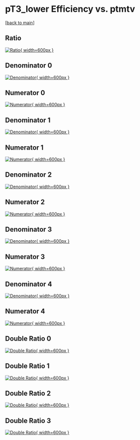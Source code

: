 # pT3_lower Efficiency vs. ptmtv

[[back to main](./)]



## Ratio

[![Ratio](../mtv/var/pT3_lower_xtr_11_1_eff_ptmtv.png){ width=600px }](../mtv/var/pT3_lower_xtr_11_1_eff_ptmtv.pdf)

## Denominator 0

[![Denominator](../mtv/den/pT3_lower_xtr_11_1_eff_ptmtv_den0.png){ width=600px }](../mtv/den/pT3_lower_xtr_11_1_eff_ptmtv_den0.pdf)

## Numerator 0

[![Numerator](../mtv/num/pT3_lower_xtr_11_1_eff_ptmtv_num0.png){ width=600px }](../mtv/num/pT3_lower_xtr_11_1_eff_ptmtv_num0.pdf)

## Denominator 1

[![Denominator](../mtv/den/pT3_lower_xtr_11_1_eff_ptmtv_den1.png){ width=600px }](../mtv/den/pT3_lower_xtr_11_1_eff_ptmtv_den1.pdf)

## Numerator 1

[![Numerator](../mtv/num/pT3_lower_xtr_11_1_eff_ptmtv_num1.png){ width=600px }](../mtv/num/pT3_lower_xtr_11_1_eff_ptmtv_num1.pdf)

## Denominator 2

[![Denominator](../mtv/den/pT3_lower_xtr_11_1_eff_ptmtv_den2.png){ width=600px }](../mtv/den/pT3_lower_xtr_11_1_eff_ptmtv_den2.pdf)

## Numerator 2

[![Numerator](../mtv/num/pT3_lower_xtr_11_1_eff_ptmtv_num2.png){ width=600px }](../mtv/num/pT3_lower_xtr_11_1_eff_ptmtv_num2.pdf)

## Denominator 3

[![Denominator](../mtv/den/pT3_lower_xtr_11_1_eff_ptmtv_den3.png){ width=600px }](../mtv/den/pT3_lower_xtr_11_1_eff_ptmtv_den3.pdf)

## Numerator 3

[![Numerator](../mtv/num/pT3_lower_xtr_11_1_eff_ptmtv_num3.png){ width=600px }](../mtv/num/pT3_lower_xtr_11_1_eff_ptmtv_num3.pdf)

## Denominator 4

[![Denominator](../mtv/den/pT3_lower_xtr_11_1_eff_ptmtv_den4.png){ width=600px }](../mtv/den/pT3_lower_xtr_11_1_eff_ptmtv_den4.pdf)

## Numerator 4

[![Numerator](../mtv/num/pT3_lower_xtr_11_1_eff_ptmtv_num4.png){ width=600px }](../mtv/num/pT3_lower_xtr_11_1_eff_ptmtv_num4.pdf)

## Double Ratio 0

[![Double Ratio](../mtv/ratio/pT3_lower_xtr_11_1_eff_ptmtv_ratio0.png){ width=600px }](../mtv/ratio/pT3_lower_xtr_11_1_eff_ptmtv_ratio0.pdf)

## Double Ratio 1

[![Double Ratio](../mtv/ratio/pT3_lower_xtr_11_1_eff_ptmtv_ratio1.png){ width=600px }](../mtv/ratio/pT3_lower_xtr_11_1_eff_ptmtv_ratio1.pdf)

## Double Ratio 2

[![Double Ratio](../mtv/ratio/pT3_lower_xtr_11_1_eff_ptmtv_ratio2.png){ width=600px }](../mtv/ratio/pT3_lower_xtr_11_1_eff_ptmtv_ratio2.pdf)

## Double Ratio 3

[![Double Ratio](../mtv/ratio/pT3_lower_xtr_11_1_eff_ptmtv_ratio3.png){ width=600px }](../mtv/ratio/pT3_lower_xtr_11_1_eff_ptmtv_ratio3.pdf)

